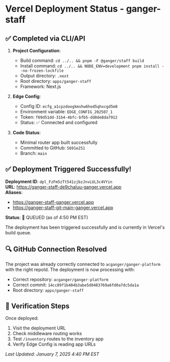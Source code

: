 # Vercel Deployment Status - ganger-staff

## ✅ Completed via CLI/API

1. **Project Configuration**:
   - Build command: `cd ../.. && pnpm -F @ganger/staff build`
   - Install command: `cd ../.. && NODE_ENV=development pnpm install --no-frozen-lockfile`
   - Output directory: `.next`
   - Root directory: `apps/ganger-staff`
   - Framework: Next.js

2. **Edge Config**:
   - Config ID: `ecfg_a1cpzdoogkmshw6hed5qhxcgd5m8`
   - Environment variable: `EDGE_CONFIG_202507_1`
   - Token: `f69d51dd-31b4-4bfc-bfb5-dd8de8da7912`
   - Status: ✅ Connected and configured

3. **Code Status**:
   - Minimal router app built successfully
   - Committed to GitHub: `5691e251`
   - Branch: `main`

## ✅ Deployment Triggered Successfully!

**Deployment ID**: `dpl_FzFm5zTt541zjbzJnvLUL3c4VYin`  
**URL**: https://ganger-staff-de9chaluu-ganger.vercel.app  
**Aliases**:
- https://ganger-staff-ganger.vercel.app
- https://ganger-staff-git-main-ganger.vercel.app

**Status**: 🔄 QUEUED (as of 4:50 PM EST)

The deployment has been triggered successfully and is currently in Vercel's build queue.

## 🔍 GitHub Connection Resolved

The project was already correctly connected to `acganger/ganger-platform` with the right repoId. The deployment is now processing with:
- Correct repository: `acganger/ganger-platform`
- Correct commit: `14cc89f1b404b3abe5d0483769a6fd0a7dc5da1a`
- Root directory: `apps/ganger-staff`

## 📝 Verification Steps

Once deployed:
1. Visit the deployment URL
2. Check middleware routing works
3. Test `/inventory` routes to the inventory app
4. Verify Edge Config is reading app URLs

*Last Updated: January 7, 2025 4:40 PM EST*